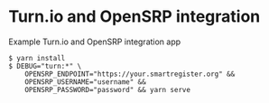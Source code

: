 # Turn.io and OpenSRP integration

Example Turn.io and OpenSRP integration app

```shell
$ yarn install
$ DEBUG="turn:*" \
    OPENSRP_ENDPOINT="https://your.smartregister.org" &&
    OPENSRP_USERNAME="username" &&
    OPENSRP_PASSWORD="password" && yarn serve
```
